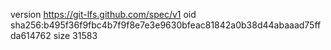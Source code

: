 version https://git-lfs.github.com/spec/v1
oid sha256:b495f36f9fbc4b7f9f8e7e3e9630bfeac81842a0b38d44abaaad75ffda614762
size 31583
